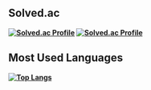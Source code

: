 <b><h2>Solved.ac</h2><b>
  
[![Solved.ac Profile](http://mazassumnida.wtf/api/v2/generate_badge?boj=khsung0)](https://solved.ac/khsung0/)
[![Solved.ac Profile](http://mazassumnida.wtf/api/v2/generate_badge?boj=khsung0)](https://solved.ac/khsung0/)
<b><h2>Most Used Languages</h2><b>
  
[![Top Langs](https://github-readme-stats.vercel.app/api/top-langs/?username=khsung&layout=compact)](https://github.com/anuraghazra/github-readme-stats)

<!--
**khsung/khsung** is a ✨ _special_ ✨ repository because its `README.md` (this file) appears on your GitHub profile.

Here are some ideas to get you started:

- 🔭 I’m currently working on ...
- 🌱 I’m currently learning ...
- 👯 I’m looking to collaborate on ...
- 🤔 I’m looking for help with ...
- 💬 Ask me about ...
- 📫 How to reach me: ...
- 😄 Pronouns: ...
- ⚡ Fun fact: ...
-->
